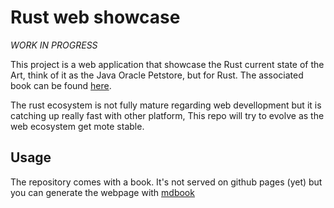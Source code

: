 # Rust web showcase 

*WORK IN PROGRESS*

This project is a web application that showcase the Rust current state of the Art, think of it as the Java Oracle Petstore, but for Rust. 
The associated book can be found [here](https://oknozor.github.io/). 

The rust ecosystem is not fully mature regarding web devellopment but it is catching up really fast with other platform, This repo will try to evolve as the web ecosystem get mote stable. 

## Usage

The repository comes with a book. It's not served on github pages (yet) but you can generate the webpage with [mdbook](https://rust-lang-nursery.github.io/mdBook/) 

